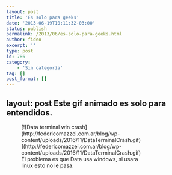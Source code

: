 ```yaml
---
layout: post
title: 'Es solo para geeks'
date: '2013-06-19T10:11:32-03:00'
status: publish
permalink: /2013/06/es-solo-para-geeks.html
author: fideo
excerpt: ''
type: post
id: 786
category:
    - 'Sin categoría'
tag: []
post_format: []
---
```

layout: post
Este gif animado es solo para entendidos.
-----------------------------------------

<figure aria-describedby="caption-attachment-787" class="wp-caption alignnone" id="attachment_787" style="width: 320px">[![Data terminal win crash](http://federicomazzei.com.ar/blog/wp-content/uploads/2016/11/DataTerminalCrash.gif)](http://federicomazzei.com.ar/blog/wp-content/uploads/2016/11/DataTerminalCrash.gif)<figcaption class="wp-caption-text" id="caption-attachment-787">El problema es que Data usa windows, si usara linux esto no le pasa.</figcaption></figure>